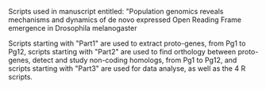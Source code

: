 Scripts used in manuscript entitled: "Population genomics reveals mechanisms and dynamics of de novo expressed Open Reading Frame emergence in Drosophila melanogaster

Scripts starting with "Part1" are used to extract proto-genes, 
from Pg1 to Pg12, scripts starting with "Part2" are used to find orthology between proto-genes, 
detect and study non-coding homologs, from Pg1 to Pg12,
and scripts starting with "Part3" are used for data analyse, as well as the 4 R scripts.
